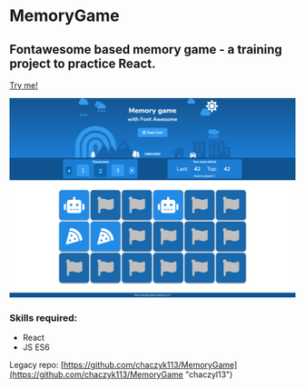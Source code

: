 # MemoryGame
## Fontawesome based memory game - a training project to practice React.

[Try me!](https://kubazachacz.github.io/MemoryGame "Memory Game")

![Page preview](imgs/MemoryGame.png)

### Skills required:
- React
- JS ES6 

Legacy repo: [https://github.com/chaczyk113/MemoryGame](https://github.com/chaczyk113/MemoryGame "chaczyl13")

